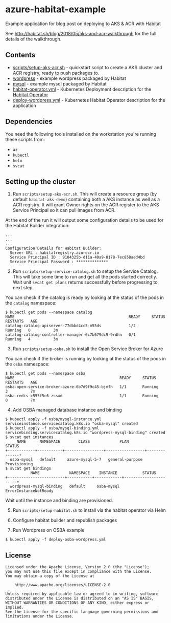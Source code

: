 # azure-habitat-example
Example application for blog post on deploying to AKS &amp; ACR with Habitat

See http://habitat.sh/blog/2018/05/aks-and-acr-walkthrough for the full details of the walkthrough.

## Contents
  * [scripts/setup-aks-acr.sh](scripts/setup-aks-acr.sh) - quickstart script to create a AKS cluster and ACR 
registry, ready to push packages to.
  * [wordpress](wordpress) - example wordpress packaged by Habitat
  * [mysql](mysql) - example mysql packaged by Habitat
  * [habitat-operator.yml](habitat-operator.yml) - Kubernetes Deployment description for the 
[Habitat Operator](https://github.com/habitat-sh/habitat-operator)
  * [deploy-wordpress.yml](deploy-wordpress.yml) - Kubernetes Habitat Operator description for the application 

## Dependencies
You need the following tools installed on the workstation you're running these scripts from:

  * `az`
  * `kubectl`
  * `helm`
  * `svcat`

## Setting up the cluster

1. Run `scripts/setup-aks-acr.sh`.  This will create a resource group (by default `habitat-aks-demo`) containing
 both a AKS instance as well as a ACR registry.  It will grant Owner rights on the ACR register to the AKS 
Service Principal so it can pull images from ACR.

At the end of the run it will output some configuration details to be used for the Habitat Builder integration:

```
...
...
...
Configuration Details for Habitat Builder:
  Server URL : habitatregistry.azurecr.io
  Service Principal ID : 9104325b-d11a-40a9-8178-7ec858aed4bd
  Service Principal Password : **************
```

2. Run `scripts/setup-service-catalog.sh` to setup the Service Catalog.  This will take some time to run and get all the 
pods started correctly.  Wait unit `svcat get plans` returns successfully before progressing to next step.

You can check if the catalog is ready by looking at the status of the pods in the `catalog` namespace:

```
$ kubectl get pods --namespace catalog
NAME                                                  READY     STATUS    RESTARTS   AGE
catalog-catalog-apiserver-77dbbd4cc5-m55ds            1/2       Running   0          3m
catalog-catalog-controller-manager-6c7b679dc9-9rdhn   0/1       Running   4          3m
```

3. Run `scripts/setup-osba.sh` to install the Open Service Broker for Azure 

You can check if the broker is running by looking at the status of the pods in the `osba` namespace:

```
$ kubectl get pods --namespace osba
NAME                                              READY     STATUS    RESTARTS   AGE
osba-open-service-broker-azure-6b7d9f9c45-bjmfh   1/1       Running   3          7m
osba-redis-c555f5c6-zssxd                         1/1       Running   0          7m
```

4. Add OSBA managed database instance and binding

```
$ kubectl apply -f osba/mysql-instance.yml
serviceinstance.servicecatalog.k8s.io "osba-mysql" created
$ kubectl apply -f osba/mysql-binding.yml
servicebinding.servicecatalog.k8s.io "wordpress-mysql-binding" created
$ svcat get instances
     NAME      NAMESPACE        CLASS             PLAN            STATUS
+------------+-----------+-----------------+-----------------+--------------+
  osba-mysql   default     azure-mysql-5-7   general-purpose   Provisioning
$ svcat get bindings
           NAME             NAMESPACE    INSTANCE           STATUS
+-------------------------+-----------+------------+-----------------------+
  wordpress-mysql-binding   default     osba-mysql   ErrorInstanceNotReady
```

Wait until the instance and binding are provisioned.

5. Run `scripts/setup-habitat.sh` to install via the habitat operator via Helm

6. Configure habitat builder and republish packages

6. Run Wordpress on OSBA example

```
$ kubectl apply -f deploy-osba-wordpress.yml
```


## License
```
Licensed under the Apache License, Version 2.0 (the "License");
you may not use this file except in compliance with the License.
You may obtain a copy of the License at

    http://www.apache.org/licenses/LICENSE-2.0

Unless required by applicable law or agreed to in writing, software
distributed under the License is distributed on an "AS IS" BASIS,
WITHOUT WARRANTIES OR CONDITIONS OF ANY KIND, either express or implied.
See the License for the specific language governing permissions and
limitations under the License.
```
